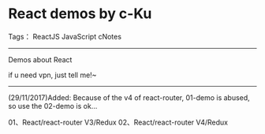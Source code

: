 ﻿# React demos by c-Ku

Tags： ReactJS JavaScript cNotes

---
Demos about React

if u need vpn, just tell me!~

---
(29/11/2017)Added:
Because of the v4 of react-router, 01-demo is abused, so use the 02-demo is ok...

01、React/react-router V3/Redux
02、React/react-router V4/Redux
